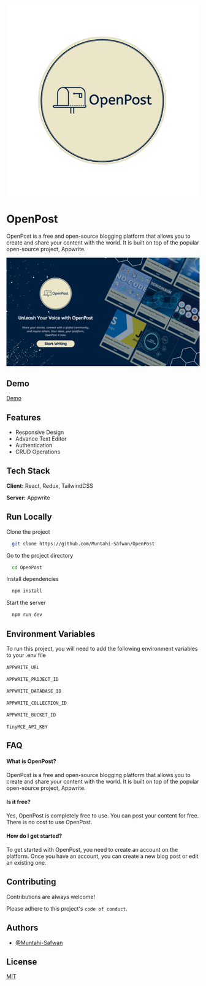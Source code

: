 ![Logo](./public/logo-bg.png)

# OpenPost

OpenPost is a free and open-source blogging platform that allows you to create and share your content with the world. It is built on top of the popular open-source project, Appwrite.

![App Screenshot](./public/banner.png)

## Demo

[Demo](https://open-post.vercel.app/)

## Features

-   Responsive Design
-   Advance Text Editor
-   Authentication
-   CRUD Operations

## Tech Stack

**Client:** React, Redux, TailwindCSS

**Server:** Appwrite

## Run Locally

Clone the project

```bash
  git clone https://github.com/Muntahi-Safwan/OpenPost
```

Go to the project directory

```bash
  cd OpenPost
```

Install dependencies

```bash
  npm install
```

Start the server

```bash
  npm run dev
```

## Environment Variables

To run this project, you will need to add the following environment variables to your .env file

`APPWRITE_URL`

`APPWRITE_PROJECT_ID`

`APPWRITE_DATABASE_ID`

`APPWRITE_COLLECTION_ID`

`APPWRITE_BUCKET_ID`

`TinyMCE_API_KEY`

## FAQ

#### What is OpenPost?

OpenPost is a free and open-source blogging platform that allows you to create and share your content with the world. It is built on top of the popular open-source project, Appwrite.

#### Is it free?

Yes, OpenPost is completely free to use. You can post your content for free. There is no cost to use OpenPost.

#### How do I get started?

To get started with OpenPost, you need to create an account on the platform. Once you have an account, you can create a new blog post or edit an existing one.

## Contributing

Contributions are always welcome!

Please adhere to this project's `code of conduct`.

## Authors

-   [@Muntahi-Safwan](https://www.github.com/Muntahi-Safwan)

## License

[MIT](https://choosealicense.com/licenses/mit/)
